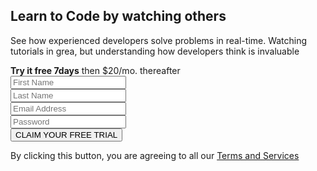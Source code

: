 <!DOCTYPE html>
<html data-it-installed="true" lang="en">
<head>
	<meta charset="utf-8">
	<meta name="viewport" content="width=device-width, initial-scale=1">
	<title>Responive Registraion Form</title>
	<link rel="shortcut icon"  href="favicon-32x32.png" type="image/x-icon">
	<link rel="preconnect" href="https://fonts.googleapis.com">
	<link rel="preconnect"  href="https://fonts.gstatic.com" crossorigin="">
	<link href="https://fonts.googleapis.com/css2?family=Poppins&display=swap" rel="stylesheet">
	<link rel="stylesheet" type="text/css" href="reg.css">
</head>
<body>
	<main>
		<section class="first">
			<h1>Learn to Code by watching others</h1>
			<p class="first-p">See how experienced developers solve problems in real-time. Watching tutorials in grea, but understanding how developers think is invaluable</p>
		</section>
		<section class="">
			<div class="next">
				<b>Try it free 7days</b>
				then $20/mo. thereafter
			</div>
			<form class="main-form" action="">
				<input type="text" name="first name" placeholder="First Name" required>
				<div class="error" data-error="First Name cannot be empty"></div>
				<input id="" type="text" name="last name" placeholder="Last Name" required="">
				<div class="error" data-error="Last Name cannot be empty"></div>
				<input id="" type="email" name="email" placeholder="Email Address" required="">
				<div class="error" data-error="Looks like this is not an email"></div>
				<input id="" type="password" name="password" placeholder="Password" pattern="(?=.*\d)(?=.*[a-z])(?=.*[A-Z]) .{8,}" title="Must contain at least one number and one uppercase and lowercase letter, and at least 8 or more characters" required="">
				<div class="error" data-error="Password cannot be empty"></div>
				<button type="submit">CLAIM YOUR FREE TRIAL</button>
				<p class="sec-p">
					By clicking this button, you are agreeing to all our
					<a href="#">Terms and Services</a>
				</p>
			</form>
		</section>
	</main>


</body>
</html>
